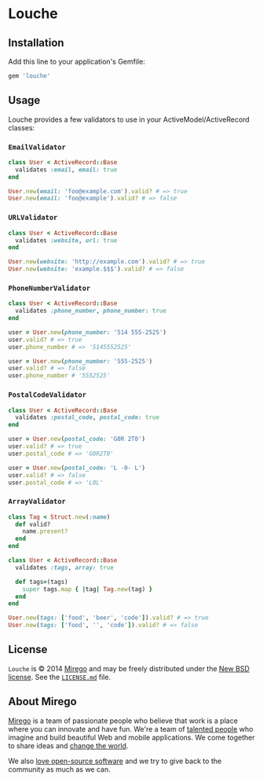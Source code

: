 # Louche

## Installation

Add this line to your application's Gemfile:

```ruby
gem 'louche'
```

## Usage

Louche provides a few validators to use in your ActiveModel/ActiveRecord classes:

### `EmailValidator`

```ruby
class User < ActiveRecord::Base
  validates :email, email: true
end

User.new(email: 'foo@example.com').valid? # => true
User.new(email: 'foo@example').valid? # => false
```

### `URLValidator`

```ruby
class User < ActiveRecord::Base
  validates :website, url: true
end

User.new(website: 'http://example.com').valid? # => true
User.new(website: 'example.$$$').valid? # => false
```

### `PhoneNumberValidator`

```ruby
class User < ActiveRecord::Base
  validates :phone_number, phone_number: true
end

user = User.new(phone_number: '514 555-2525')
user.valid? # => true
user.phone_number # => '5145552525'

user = User.new(phone_number: '555-2525')
user.valid? # => false
user.phone_number # '5552525'
```

### `PostalCodeValidator`

```ruby
class User < ActiveRecord::Base
  validates :postal_code, postal_code: true
end

user = User.new(postal_code: 'G0R 2T0')
user.valid? # => true
user.postal_code # => 'G0R2T0'

user = User.new(postal_code: 'L -0- L')
user.valid? # => false
user.postal_code # => 'L0L'
```

### `ArrayValidator`

```ruby
class Tag < Struct.new(:name)
  def valid?
    name.present?
  end
end

class User < ActiveRecord::Base
  validates :tags, array: true

  def tags=(tags)
    super tags.map { |tag| Tag.new(tag) }
  end
end

User.new(tags: ['food', 'beer', 'code']).valid? # => true
User.new(tags: ['food', '', 'code']).valid? # => false
```

## License

`Louche` is © 2014 [Mirego](http://www.mirego.com) and may be freely distributed under the [New BSD license](http://opensource.org/licenses/BSD-3-Clause).  See the [`LICENSE.md`](https://github.com/mirego/louche/blob/master/LICENSE.md) file.

## About Mirego

[Mirego](http://mirego.com) is a team of passionate people who believe that work is a place where you can innovate and have fun. We're a team of [talented people](http://life.mirego.com) who imagine and build beautiful Web and mobile applications. We come together to share ideas and [change the world](http://mirego.org).

We also [love open-source software](http://open.mirego.com) and we try to give back to the community as much as we can.
